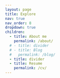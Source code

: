 ```yaml
---
layout: page
title: Explore
nav: true
nav_order: 8
dropdown: true
children:
  - title: About me
    permalink: /about/
  # - title: divider
  # - title: Blog
  #   permalink: /blog/
  - title: divider
  - title: Resume
    permalink: /cv/
---
```


